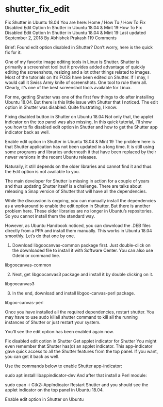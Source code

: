 # shutter_fix_edit
Fix Shutter in Ubuntu 18.04
You are here: Home / How To / How To Fix Disabled Edit Option In Shutter in Ubuntu 18.04 & Mint 19
How To Fix Disabled Edit Option In Shutter in Ubuntu 18.04 & Mint 19
Last updated September 2, 2018 By Abhishek Prakash 119 Comments

Brief: Found edit option disabled in Shutter? Don’t worry, here is the quick fix for it.

One of my favorite image editing tools in Linux is Shutter. Shutter is primarily a screenshot tool but it provides added advantage of quickly editing the screenshots, resizing and a lot other things related to images. Most of the tutorials on It’s FOSS have been edited on Shutter. If I may, I would call it Swiss Army knife of screenshots. One tool to rule them all. Clearly, it’s one of the best screenshot tools available for Linux.

For me, getting Shutter was one of the first few things to do after installing Ubuntu 18.04. But there is this little issue with Shutter that I noticed. The edit option in Shutter was disabled. Quite frustrating, I know.

Fixing disabled button in Shutter on Ubuntu 18.04
Not only that, the applet indicator on the top panel was also missing. In this quick tutorial, I’ll show you how to fix disabled edit option in Shutter and how to get the Shutter app indicator back as well.

Enable edit option in Shutter in Ubuntu 18.04 & Mint 19
The problem here is that Shutter application has not been updated in a long time. It is still using some programs and libraries underneath it that have been replaced by their newer versions in the recent Ubuntu releases.

Naturally, it still depends on the older libraries and cannot find it and thus the Edit option is not available to you.

The main developer for Shutter is missing in action for a couple of years and thus updating Shutter itself is a challenge. There are talks about releasing a Snap version of Shutter that will have all the dependencies. 

While the discussion is ongoing, you can manually install the dependencies as a workaround to enable the edit option in Shutter. But there is another problem here. These older libraries are no longer in Ubuntu’s repositories. So you cannot install them the standard way.

However, as Ubuntu Handbook noticed, you can download the .DEB files directly from a PPA and install them manually. This works in Ubuntu 18.04 smoothly. Let’s do that one by one.

1. Download libgoocanvas-common package first. Just double-click on the downloaded file to install it with Software Center. You can also use Gdebi or command line.

libgoocanvas-common

2. Next, get libgoocanvas3 package and install it by double clicking on it.

libgoocanvas3

3. In the end, download and install libgoo-canvas-perl package.

libgoo-canvas-perl

Once you have installed all the required dependencies, restart shutter. You may have to use sudo killall shutter command to kill all the running instances of Shutter or just restart your system.

You’ll see the edit option has been enabled again now.

Fix disabled edit option in Shutter
Get applet indicator for Shutter
You might even remember that Shutter has(d) an applet indicator. This app-indicator gave quick access to all the Shutter features from the top panel. If you want, you can get it back as well.

Use the commands below to enable Shutter app-indicator:

sudo apt install libappindicator-dev
And after that install a Perl module:

sudo cpan -i Gtk2::AppIndicator
Restart Shutter and you should see the applet indicator on the top panel in Ubuntu 18.04.

Enable edit option in Shutter on Ubuntu
